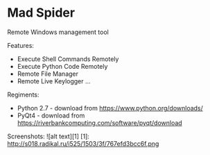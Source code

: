 # Mad Spider
Remote Windows management tool

Features:
- Execute Shell Commands Remotely
- Execute Python Code Remotely
- Remote File Manager
- Remote Live Keylogger
...

Regiments:
- Python 2.7 - download from https://www.python.org/downloads/
- PyQt4 - download from https://riverbankcomputing.com/software/pyqt/download

Screenshots:
![alt text][1]
[1]: http://s018.radikal.ru/i525/1503/3f/767efd3bcc6f.png
